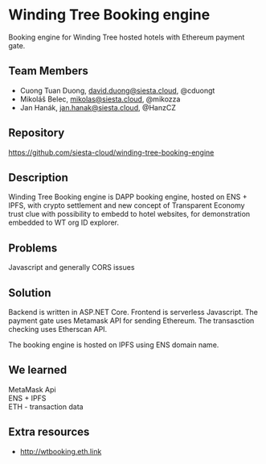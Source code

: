 # Winding Tree Booking engine

Booking engine for Winding Tree hosted hotels with Ethereum payment gate.

## Team Members

* Cuong Tuan Duong, david.duong@siesta.cloud, @cduongt
* Mikoláš Belec, mikolas@siesta.cloud, @mikozza
* Jan Hanák, jan.hanak@siesta.cloud, @HanzCZ

## Repository

https://github.com/siesta-cloud/winding-tree-booking-engine

## Description

Winding Tree Booking engine is DAPP booking engine, hosted on ENS + IPFS, with crypto settlement and new concept of Transparent Economy trust clue with possibility to embedd to hotel websites, for demonstration embedded to WT org ID explorer.

## Problems
Javascript and generally CORS issues

## Solution
Backend is written in ASP.NET Core. Frontend is serverless Javascript. The payment gate uses Metamask API for sending Ethereum. The transasction checking uses Etherscan API.

The booking engine is hosted on IPFS using ENS domain name.

## We learned

MetaMask Api  
ENS + IPFS  
ETH - transaction data

## Extra resources

* http://wtbooking.eth.link
